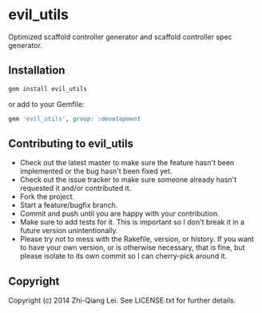 # evil_utils

Optimized scaffold controller generator and scaffold controller spec
generator.

## Installation

```bash
gem install evil_utils
```

or add to your Gemfile:

```ruby
gem 'evil_utils', group: :development
```

## Contributing to evil_utils

*   Check out the latest master to make sure the feature hasn't been
    implemented or the bug hasn't been fixed yet.
*   Check out the issue tracker to make sure someone already hasn't requested
    it and/or contributed it.
*   Fork the project.
*   Start a feature/bugfix branch.
*   Commit and push until you are happy with your contribution.
*   Make sure to add tests for it. This is important so I don't break it in a
    future version unintentionally.
*   Please try not to mess with the Rakefile, version, or history. If you want
    to have your own version, or is otherwise necessary, that is fine, but
    please isolate to its own commit so I can cherry-pick around it.


## Copyright

Copyright (c) 2014 Zhi-Qiang Lei. See LICENSE.txt for further details.

